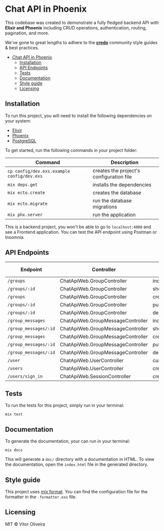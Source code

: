 # Chat API in Phoenix

This codebase was created to demonstrate a fully fledged backend API with **Elixir and Phoenix** including CRUD operations, authentication, routing, pagination, and more.

We've gone to great lengths to adhere to the **[credo](https://github.com/rrrene/credo)** community style guides & best practices.

- [Chat API in Phoenix](#chat-api-in-phoenix)
  - [Installation](#installation)
  - [API Endpoints](#api-endpoints)
  - [Tests](#tests)
  - [Documentation](#documentation)
  - [Style guide](#style-guide)
  - [Licensing](#licensing)

## Installation

To run this project, you will need to install the following dependencies on your system:

* [Elixir](https://elixir-lang.org/install.html)
* [Phoenix](https://hexdocs.pm/phoenix/installation.html)
* [PostgreSQL](https://www.postgresql.org/download/macosx/)

To get started, run the following commands in your project folder:

| Command                                       | Description                                  |
|-----------------------------------------------|----------------------------------------------|
| `cp config/dev.exs.example config/dev.exs`    | creates the project's configuration file     |
| `mix deps.get`                                | installs the dependencies                    |
| `mix ecto.create`                             | creates the database                         |
| `mix ecto.migrate`                            | run the database migrations                  |
| `mix phx.server`                              | run the application                          |

This is a backend project, you won't be able to go to `localhost:4000` and see a Frontend application. You can test the API endpoint using Postman or Insomnia.

## API Endpoints

| Endpoint                    | Controller                          | Action       | HTTP method  |
|-----------------------------|-------------------------------------|--------------|--------------|
| `/groups`                   | ChatApiWeb.GroupController          | index        | GET          |
| `/groups/:id`               | ChatApiWeb.GroupController          | show         | GET          |
| `/groups`                   | ChatApiWeb.GroupController          | create       | POST         |
| `/groups/:id`               | ChatApiWeb.GroupController          | put/patch    | PUT/PATCH    |
| `/groups/:id`               | ChatApiWeb.GroupController          | delete       | DELETE       |
| `/group_messages`           | ChatApiWeb.GroupMessageController   | index        | GET          |
| `/group_messages/:id`       | ChatApiWeb.GroupMessageController   | show         | GET          |
| `/group_messages`           | ChatApiWeb.GroupMessageController   | create       | POST         |
| `/group_messages/:id`       | ChatApiWeb.GroupMessageController   | put/patch    | PUT/PATCH    |
| `/group_messages/:id`       | ChatApiWeb.GroupMessageController   | delete       | DELETE       |
| `/user`                     | ChatApiWeb.UserController           | current_user | GET          |
| `/users`                    | ChatApiWeb.UserController           | create       | POST         |
| `/users/sign_in`            | ChatApiWeb.SessionController        | create       | POST         |

## Tests

To run the tests for this project, simply run in your terminal:

```shell
mix test
```

## Documentation

To generate the documentation, your can run in your terminal:

```shell
mix docs
```

This will generate a `doc/` directory with a documentation in HTML. To view the documentation, open the `index.html` file in the generated directory.

## Style guide

This project uses [mix format](https://hexdocs.pm/mix/master/Mix.Tasks.Format.html). You can find the configuration file for the formatter in the `.formatter.exs` file.

## Licensing

MIT © Vitor Oliveira
